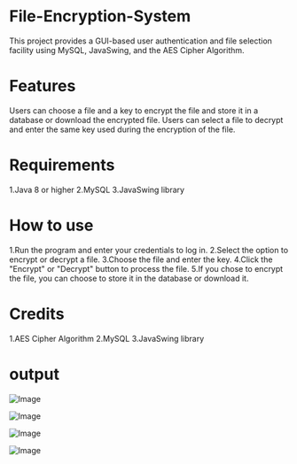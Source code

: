 # File-Encryption-System

This project provides a GUI-based user authentication and file selection facility using MySQL, JavaSwing, and the AES Cipher Algorithm.
# Features
Users can choose a file and a key to encrypt the file and store it in a database or download the encrypted file.
Users can select a file to decrypt and enter the same key used during the encryption of the file.
# Requirements
1.Java 8 or higher
2.MySQL
3.JavaSwing library
# How to use
1.Run the program and enter your credentials to log in.
2.Select the option to encrypt or decrypt a file.
3.Choose the file and enter the key.
4.Click the "Encrypt" or "Decrypt" button to process the file.
5.If you chose to encrypt the file, you can choose to store it in the database or download it.
# Credits
1.AES Cipher Algorithm
2.MySQL
3.JavaSwing library
# output
![Image](https://github.com/user-attachments/assets/9c17ecc8-7e20-402d-8967-2048c7ef1ba8)

![Image](https://github.com/user-attachments/assets/2eefb7d4-9854-4768-af41-b5fdb35c9c99)

![Image](https://github.com/user-attachments/assets/aa265f17-68a5-4f55-ae50-b024eea119d5)

![Image](https://github.com/user-attachments/assets/052e4795-6469-4ed8-a2ac-cabfae0bfe43)
